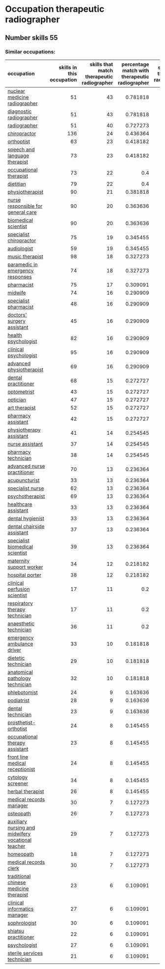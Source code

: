 # Occupation therapeutic radiographer
## Number skills 55
### Similar occupations:
| occupation                                                                                                  |   skills in this occupation |   skills that match therapeutic radiographer |   percentage match with therapeutic radiographer |   skills not in therapeutic radiographer |
|:------------------------------------------------------------------------------------------------------------|----------------------------:|---------------------------------------------:|-------------------------------------------------:|-----------------------------------------:|
| [nuclear medicine radiographer](nuclear_medicine_radiographer.md)                                           |                          51 |                                           43 |                                         0.781818 |                                        8 |
| [diagnostic radiographer](diagnostic_radiographer.md)                                                       |                          51 |                                           43 |                                         0.781818 |                                        8 |
| [radiographer](radiographer.md)                                                                             |                          51 |                                           40 |                                         0.727273 |                                       11 |
| [chiropractor](chiropractor.md)                                                                             |                         136 |                                           24 |                                         0.436364 |                                      112 |
| [orthoptist](orthoptist.md)                                                                                 |                          63 |                                           23 |                                         0.418182 |                                       40 |
| [speech and language therapist](speech_and_language_therapist.md)                                           |                          73 |                                           23 |                                         0.418182 |                                       50 |
| [occupational therapist](occupational_therapist.md)                                                         |                          73 |                                           22 |                                         0.4      |                                       51 |
| [dietitian](dietitian.md)                                                                                   |                          79 |                                           22 |                                         0.4      |                                       57 |
| [physiotherapist](physiotherapist.md)                                                                       |                          90 |                                           21 |                                         0.381818 |                                       69 |
| [nurse responsible for general care](nurse_responsible_for_general_care.md)                                 |                          90 |                                           20 |                                         0.363636 |                                       70 |
| [biomedical scientist](biomedical_scientist.md)                                                             |                          90 |                                           20 |                                         0.363636 |                                       70 |
| [specialist chiropractor](specialist_chiropractor.md)                                                       |                          75 |                                           19 |                                         0.345455 |                                       56 |
| [audiologist](audiologist.md)                                                                               |                          59 |                                           19 |                                         0.345455 |                                       40 |
| [music therapist](music_therapist.md)                                                                       |                          98 |                                           18 |                                         0.327273 |                                       80 |
| [paramedic in emergency responses](paramedic_in_emergency_responses.md)                                     |                          74 |                                           18 |                                         0.327273 |                                       56 |
| [pharmacist](pharmacist.md)                                                                                 |                          75 |                                           17 |                                         0.309091 |                                       58 |
| [midwife](midwife.md)                                                                                       |                          74 |                                           16 |                                         0.290909 |                                       58 |
| [specialist pharmacist](specialist_pharmacist.md)                                                           |                          48 |                                           16 |                                         0.290909 |                                       32 |
| [doctors' surgery assistant](doctors'_surgery_assistant.md)                                                 |                          45 |                                           16 |                                         0.290909 |                                       29 |
| [health psychologist](health_psychologist.md)                                                               |                          82 |                                           16 |                                         0.290909 |                                       66 |
| [clinical psychologist](clinical_psychologist.md)                                                           |                          95 |                                           16 |                                         0.290909 |                                       79 |
| [advanced physiotherapist](advanced_physiotherapist.md)                                                     |                          69 |                                           16 |                                         0.290909 |                                       53 |
| [dental practitioner](dental_practitioner.md)                                                               |                          68 |                                           15 |                                         0.272727 |                                       53 |
| [optometrist](optometrist.md)                                                                               |                          43 |                                           15 |                                         0.272727 |                                       28 |
| [optician](optician.md)                                                                                     |                          47 |                                           15 |                                         0.272727 |                                       32 |
| [art therapist](art_therapist.md)                                                                           |                          52 |                                           15 |                                         0.272727 |                                       37 |
| [pharmacy assistant](pharmacy_assistant.md)                                                                 |                          42 |                                           15 |                                         0.272727 |                                       27 |
| [physiotherapy assistant](physiotherapy_assistant.md)                                                       |                          41 |                                           14 |                                         0.254545 |                                       27 |
| [nurse assistant](nurse_assistant.md)                                                                       |                          37 |                                           14 |                                         0.254545 |                                       23 |
| [pharmacy technician](pharmacy_technician.md)                                                               |                          38 |                                           14 |                                         0.254545 |                                       24 |
| [advanced nurse practitioner](advanced_nurse_practitioner.md)                                               |                          70 |                                           13 |                                         0.236364 |                                       57 |
| [acupuncturist](acupuncturist.md)                                                                           |                          33 |                                           13 |                                         0.236364 |                                       20 |
| [specialist nurse](specialist_nurse.md)                                                                     |                          62 |                                           13 |                                         0.236364 |                                       49 |
| [psychotherapist](psychotherapist.md)                                                                       |                          69 |                                           13 |                                         0.236364 |                                       56 |
| [healthcare assistant](healthcare_assistant.md)                                                             |                          33 |                                           13 |                                         0.236364 |                                       20 |
| [dental hygienist](dental_hygienist.md)                                                                     |                          33 |                                           13 |                                         0.236364 |                                       20 |
| [dental chairside assistant](dental_chairside_assistant.md)                                                 |                          37 |                                           13 |                                         0.236364 |                                       24 |
| [specialist biomedical scientist](specialist_biomedical_scientist.md)                                       |                          39 |                                           13 |                                         0.236364 |                                       26 |
| [maternity support worker](maternity_support_worker.md)                                                     |                          34 |                                           12 |                                         0.218182 |                                       22 |
| [hospital porter](hospital_porter.md)                                                                       |                          38 |                                           12 |                                         0.218182 |                                       26 |
| [clinical perfusion scientist](clinical_perfusion_scientist.md)                                             |                          17 |                                           11 |                                         0.2      |                                        6 |
| [respiratory therapy technician](respiratory_therapy_technician.md)                                         |                          17 |                                           11 |                                         0.2      |                                        6 |
| [anaesthetic technician](anaesthetic_technician.md)                                                         |                          36 |                                           11 |                                         0.2      |                                       25 |
| [emergency ambulance driver](emergency_ambulance_driver.md)                                                 |                          33 |                                           10 |                                         0.181818 |                                       23 |
| [dietetic technician](dietetic_technician.md)                                                               |                          29 |                                           10 |                                         0.181818 |                                       19 |
| [anatomical pathology technician](anatomical_pathology_technician.md)                                       |                          32 |                                           10 |                                         0.181818 |                                       22 |
| [phlebotomist](phlebotomist.md)                                                                             |                          24 |                                            9 |                                         0.163636 |                                       15 |
| [podiatrist](podiatrist.md)                                                                                 |                          28 |                                            9 |                                         0.163636 |                                       19 |
| [dental technician](dental_technician.md)                                                                   |                          23 |                                            9 |                                         0.163636 |                                       14 |
| [prosthetist-orthotist](prosthetist-orthotist.md)                                                           |                          24 |                                            8 |                                         0.145455 |                                       16 |
| [occupational therapy assistant](occupational_therapy_assistant.md)                                         |                          23 |                                            8 |                                         0.145455 |                                       15 |
| [front line medical receptionist](front_line_medical_receptionist.md)                                       |                          24 |                                            8 |                                         0.145455 |                                       16 |
| [cytology screener](cytology_screener.md)                                                                   |                          34 |                                            8 |                                         0.145455 |                                       26 |
| [herbal therapist](herbal_therapist.md)                                                                     |                          26 |                                            8 |                                         0.145455 |                                       18 |
| [medical records manager](medical_records_manager.md)                                                       |                          30 |                                            7 |                                         0.127273 |                                       23 |
| [osteopath](osteopath.md)                                                                                   |                          26 |                                            7 |                                         0.127273 |                                       19 |
| [auxiliary nursing and midwifery vocational teacher](auxiliary_nursing_and_midwifery_vocational_teacher.md) |                          29 |                                            7 |                                         0.127273 |                                       22 |
| [homeopath](homeopath.md)                                                                                   |                          18 |                                            7 |                                         0.127273 |                                       11 |
| [medical records clerk](medical_records_clerk.md)                                                           |                          30 |                                            7 |                                         0.127273 |                                       23 |
| [traditional chinese medicine therapist](traditional_chinese_medicine_therapist.md)                         |                          23 |                                            6 |                                         0.109091 |                                       17 |
| [clinical informatics manager](clinical_informatics_manager.md)                                             |                          27 |                                            6 |                                         0.109091 |                                       21 |
| [sophrologist](sophrologist.md)                                                                             |                          30 |                                            6 |                                         0.109091 |                                       24 |
| [shiatsu practitioner](shiatsu_practitioner.md)                                                             |                          22 |                                            6 |                                         0.109091 |                                       16 |
| [psychologist](psychologist.md)                                                                             |                          27 |                                            6 |                                         0.109091 |                                       21 |
| [sterile services technician](sterile_services_technician.md)                                               |                          21 |                                            6 |                                         0.109091 |                                       15 |
